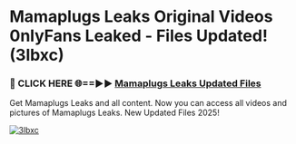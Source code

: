 # Mamaplugs Leaks Original Videos 0nlyFans Leaked - Files Updated! (3lbxc)

<h3>🔴 CLICK HERE 🌐==►► <a href="https://tinyurl.com/ehrbuxhb" rel="nofollow">Mamaplugs Leaks Updated Files</a></h3>

Get Mamaplugs Leaks and all content. Now you can access all videos and pictures of Mamaplugs Leaks. New Updated Files 2025!

[![3lbxc](https://i.imgur.com/lVYEuWS.gif)](https://tinyurl.com/ehrbuxhb)
